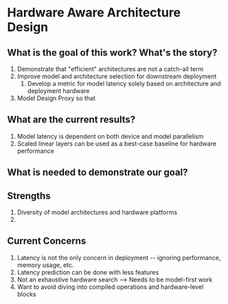 # Hardware Aware Architecture Design

## What is the goal of this work? What's the story?

1. Demonstrate that "efficient" architectures are not a catch-all term
2. Improve model and architecture selection for downstream deployment
   1. Develop a metric for model latency solely based on architecture and deployment hardware
3. Model Design Proxy so that

## What are the current results?

1. Model latency is dependent on both device and model parallelism
2. Scaled linear layers can be used as a best-case baseline for hardware performance

## What is needed to demonstrate our goal?

## Strengths

1. Diversity of model architectures and hardware platforms
2.

## Current Concerns

1. Latency is not the only concern in deployment -- ignoring performance, memory usage, etc.
2. Latency prediction can be done with less features
3. Not an exhaustive hardware search --> Needs to be model-first work
4. Want to avoid diving into compiled operations and hardware-level blocks
